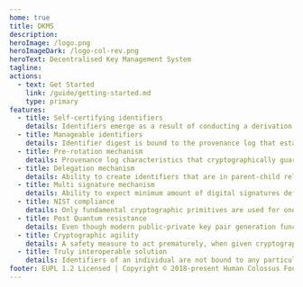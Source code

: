 ```yaml
---
home: true
title: DKMS
description:
heroImage: /logo.png
heroImageDark: /logo-col-rev.png
heroText: Decentralised Key Management System
tagline: 
actions:
  - text: Get Started
    link: /guide/getting-started.md
    type: primary
features:
  - title: Self-certifying identifiers
    details: Identifiers emerge as a result of conducting a derivation of the key pair public key, that is then injected into one way hash function.
  - title: Manageable identifiers
    details: Identifier digest is bound to the provenance log that establishes append only evidence of changes.
  - title: Pre-rotation mechanism
    details: Provenance log characteristics that cryptographically guarantees the ability to change the key pair to next one, declared on identifier inception.
  - title: Delegation mechanism
    details: Ability to create identifiers that are in parent-child relationship.
  - title: Multi signature mechanism
    details: Ability to expect minimum amount of digital signatures defined by treshold.
  - title: NIST compliance
    details: Only fundamental cryptographic primitives are used for one way hash functions and public key cryptography. No next-generation-crypto primitives are present, although it is perfectly fine to employ them.
  - title: Post Quantum resistance
    details: Even though modern public-private key pair generation functions are not resistant to Shor's algorithm, this is not a concern for an Identifier event log. Each declared rotation key in the event log passes through a one-way hash function. Since one-way hash functions are not easily reversible, even when using Quantum computers, reversing the private key from its public key digest is, in essence, no different from similar mechanisms used in non-quantum computers.
  - title: Cryptographic agility
    details: A safety measure to act prematurely, when given cryptographic algorithm becomes compromised.
  - title: Truly interoperable solution
    details: Identifiers of an individual are not bound to any particular system, platform, network, or technology. Instead, each individual decides where to anchor their event log.
footer: EUPL 1.2 Licensed | Copyright © 2018-present Human Colossus Foundation
---
```

